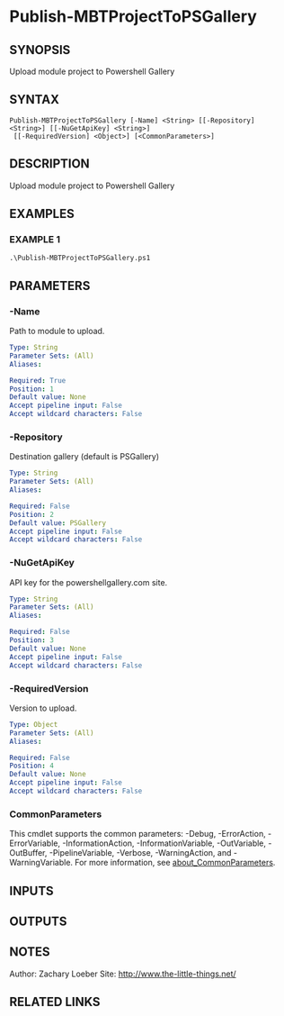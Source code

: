 ﻿---
external help file: ModuleBuildToolsTemp-help.xml
Module Name: ModuleBuildToolsTemp
online version:
schema: 2.0.0
---

# Publish-MBTProjectToPSGallery

## SYNOPSIS
Upload module project to Powershell Gallery

## SYNTAX

```
Publish-MBTProjectToPSGallery [-Name] <String> [[-Repository] <String>] [[-NuGetApiKey] <String>]
 [[-RequiredVersion] <Object>] [<CommonParameters>]
```

## DESCRIPTION
Upload module project to Powershell Gallery

## EXAMPLES

### EXAMPLE 1
```
.\Publish-MBTProjectToPSGallery.ps1
```

## PARAMETERS

### -Name
Path to module to upload.

```yaml
Type: String
Parameter Sets: (All)
Aliases:

Required: True
Position: 1
Default value: None
Accept pipeline input: False
Accept wildcard characters: False
```

### -Repository
Destination gallery (default is PSGallery)

```yaml
Type: String
Parameter Sets: (All)
Aliases:

Required: False
Position: 2
Default value: PSGallery
Accept pipeline input: False
Accept wildcard characters: False
```

### -NuGetApiKey
API key for the powershellgallery.com site.

```yaml
Type: String
Parameter Sets: (All)
Aliases:

Required: False
Position: 3
Default value: None
Accept pipeline input: False
Accept wildcard characters: False
```

### -RequiredVersion
Version to upload.

```yaml
Type: Object
Parameter Sets: (All)
Aliases:

Required: False
Position: 4
Default value: None
Accept pipeline input: False
Accept wildcard characters: False
```

### CommonParameters
This cmdlet supports the common parameters: -Debug, -ErrorAction, -ErrorVariable, -InformationAction, -InformationVariable, -OutVariable, -OutBuffer, -PipelineVariable, -Verbose, -WarningAction, and -WarningVariable. For more information, see [about_CommonParameters](http://go.microsoft.com/fwlink/?LinkID=113216).

## INPUTS

## OUTPUTS

## NOTES
Author: Zachary Loeber
Site: http://www.the-little-things.net/

## RELATED LINKS
